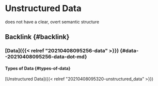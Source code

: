 # Unstructured Data


does not have a clear, overt semantic structure


## Backlink {#backlink}


### [Data]({{< relref "20210408095256-data" >}}) {#data--20210408095256-data-dot-md}


#### Types of Data {#types-of-data}

[Unstructured Data]({{< relref "20210408095320-unstructured_data" >}})
